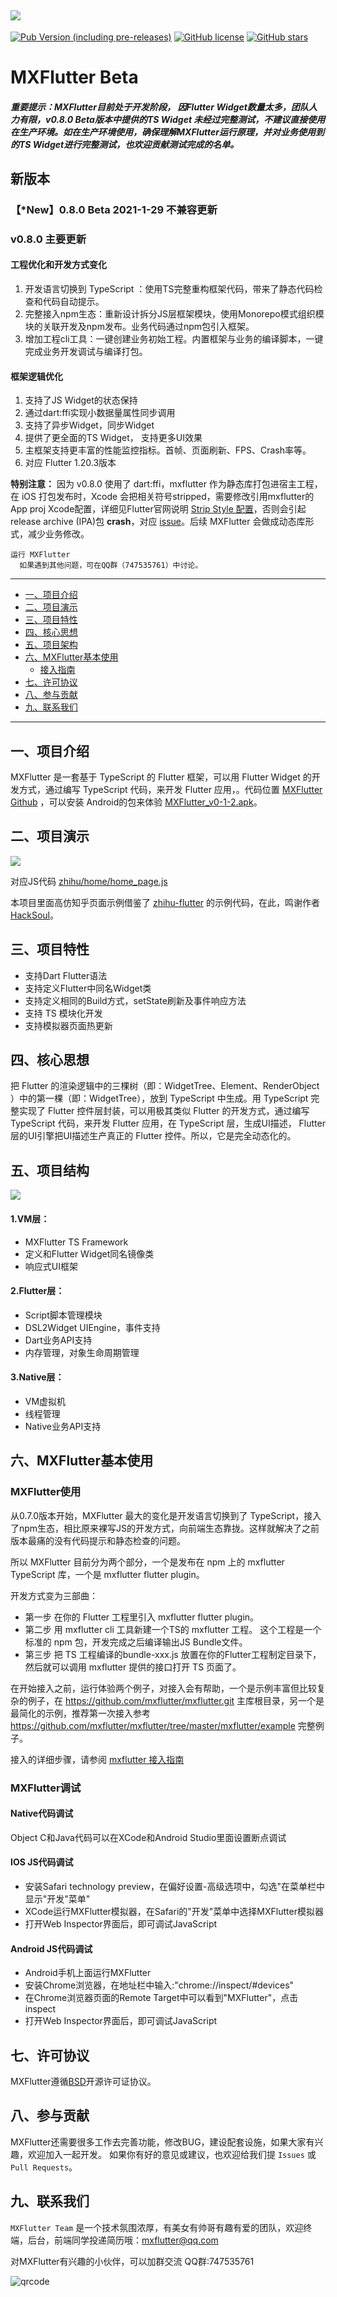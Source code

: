 ![](https://raw.githubusercontent.com/mxflutter/mxflutter/master/mxflutter/mxflutterlogo.png)
----
[![Pub Version (including pre-releases)](https://img.shields.io/pub/v/mxflutter?include_prereleases)](https://pub.flutter-io.cn/packages/mxflutter) [![GitHub license](https://img.shields.io/github/license/mxflutter/mxflutter)](https://github.com/mxflutter/mxflutter/blob/master/LICENSE) [![GitHub stars](https://img.shields.io/github/stars/mxflutter/mxflutter?style=social)](https://github.com/mxflutter/mxflutter/stargazers)


# MXFlutter Beta

 
##### *重要提示：MXFlutter目前处于开发阶段， 因Flutter Widget数量太多，团队人力有限，v0.8.0 Beta版本中提供的TS Widget 未经过完整测试，不建议直接使用在生产环境。如在生产环境使用，确保理解MXFlutter运行原理，并对业务使用到的TS Widget进行完整测试，也欢迎贡献测试完成的名单。*

## 新版本

### 【*New】0.8.0 Beta   2021-1-29 不兼容更新

### v0.8.0 主要更新

#### 工程优化和开发方式变化

1. 开发语言切换到 TypeScript ：使用TS完整重构框架代码，带来了静态代码检查和代码自动提示。
2. 完整接入npm生态：重新设计拆分JS层框架模块，使用Monorepo模式组织模块的关联开发及npm发布。业务代码通过npm包引入框架。
3. 增加工程cli工具：一键创建业务初始工程。内置框架与业务的编译脚本，一键完成业务开发调试与编译打包。

#### 框架逻辑优化
1. 支持了JS Widget的状态保持
2. 通过dart:ffi实现小数据量属性同步调用
3. 支持了异步Widget，同步Widget
4. 提供了更全面的TS Widget， 支持更多UI效果
5. 主框架支持更丰富的性能监控指标。首帧、页面刷新、FPS、Crash率等。
6. 对应 Flutter 1.20.3版本

**特别注意：** 因为 v0.8.0 使用了 dart:ffi，mxflutter 作为静态库打包进宿主工程，在 iOS 打包发布时，Xcode 会把相关符号stripped，需要修改引用mxflutter的App proj Xcode配置，详细见Flutter官网说明 [Strip Style 配置](https://flutter.dev/docs/development/platform-integration/c-interop#ios-symbols-stripped)，否则会引起release archive (IPA)包 **crash**，对应 [issue](https://github.com/dart-lang/ffi/issues/41)。后续 MXFlutter 会做成动态库形式，减少业务修改。
 
``` 
运行 MXFlutter
  如果遇到其他问题，可在QQ群（747535761）中讨论。
```

---

*  [一、项目介绍](#title1)
*  [二、项目演示](#title2)
*  [三、项目特性](#title3)
*  [四、核心思想](#title3)
*  [五、项目架构](#title4)
*  [六、MXFlutter基本使用](#title5)
    * [接入指南](#title5_1)
*  [七、许可协议](#title7)
*  [八、参与贡献](#title8)
*  [九、联系我们](#title9)

----

##  <a name="title1">一、项目介绍</a>

MXFlutter 是一套基于 TypeScript 的 Flutter 框架，可以用 Flutter Widget 的开发方式，通过编写 TypeScript 代码，来开发 Flutter 应用，。代码位置 [MXFlutter Github](https://github.com/mxflutter/mxflutter.git) ，可以安装 Android的包来体验  [MXFlutter_v0-1-2.apk](https://github.com/TGIF-iMatrix/MXFlutter/releases/download/v0.1.2-beta/MXFlutter_v0-1-2.apk)。



## <a name="title2">二、项目演示</a>


![](https://github.com/langbluesky/Image/blob/master/demo_0.gif?raw=true)

对应JS代码 [zhihu/home/home_page.js](https://github.com/mxflutter/mxflutter/blob/master/mxflutter_js_src/app_demo/zhihu/index.js)

本项目里面高仿知乎页面示例借鉴了 [zhihu-flutter](https://github.com/HackSoul/zhihu-flutter) 的示例代码，在此，鸣谢作者 [HackSoul](https://github.com/HackSoul)。



## <a name="title3">三、项目特性</a>

* 支持Dart Flutter语法
* 支持定义Flutter中同名Widget类
* 支持定义相同的Build方式，setState刷新及事件响应方法
* 支持 TS 模块化开发
* 支持模拟器页面热更新



## <a name="title4">四、核心思想</a>

把 Flutter 的渲染逻辑中的三棵树（即：WidgetTree、Element、RenderObject ）中的第一棵（即：WidgetTree），放到 TypeScript 中生成。用 TypeScript 完整实现了 Flutter 控件层封装，可以用极其类似 Flutter 的开发方式，通过编写 TypeScript 代码，来开发 Flutter 应用，在 TypeScript 层，生成UI描述， Flutter 层的UI引擎把UI描述生产真正的 Flutter 控件。所以，它是完全动态化的。



## <a name="title5">五、项目结构</a>



![](https://raw.githubusercontent.com/mxflutter/doc_image/master/Readme/mxflutter.png)

#### 1.VM层：</a>

* MXFlutter TS Framework
* 定义和Flutter Widget同名镜像类
* 响应式UI框架

#### 2.Flutter层：</a>

* Script脚本管理模块
* DSL2Widget UIEngine，事件支持
* Dart业务API支持
* 内存管理，对象生命周期管理

#### 3.Native层：</a>

* VM虚拟机
* 线程管理
* Native业务API支持






## <a name="title6">六、MXFlutter基本使用</a>

### MXFlutter使用
从0.7.0版本开始，MXFlutter 最大的变化是开发语言切换到了 TypeScript，接入了npm生态，相比原来裸写JS的开发方式，向前端生态靠拢。这样就解决了之前版本最痛的没有代码提示和静态检查的问题。

所以 MXFlutter 目前分为两个部分，一个是发布在 npm 上的 mxflutter TypeScript 库，一个是 mxflutter flutter plugin。

开发方式变为三部曲：

* 第一步 在你的 Flutter 工程里引入 mxflutter flutter plugin。
* 第二步 用 mxflutter cli 工具新建一个TS的 mxflutter 工程。 这个工程是一个标准的 npm 包，开发完成之后编译输出JS Bundle文件。
* 第三步 把 TS 工程编译的bundle-xxx.js 放置在你的Flutter工程制定目录下，然后就可以调用 mxflutter 提供的接口打开 TS 页面了。

在开始接入之前，运行体验两个例子，对接入会有帮助，一个是示例丰富但比较复杂的例子，在 https://github.com/mxflutter/mxflutter.git 主库根目录，另一个是最简化的示例，推荐第一次接入参考 https://github.com/mxflutter/mxflutter/tree/master/mxflutter/example 完整例子。


接入的详细步骤，请参阅 [mxflutter 接入指南](Documentation/接入指南.md)

### MXFlutter调试
#### Native代码调试
Object C和Java代码可以在XCode和Android Studio里面设置断点调试
#### IOS JS代码调试
*  安装Safari technology preview，在偏好设置-高级选项中，勾选"在菜单栏中显示"开发"菜单"
*  XCode运行MXFlutter模拟器，在Safari的"开发"菜单中选择MXFlutter模拟器
*  打开Web Inspector界面后，即可调试JavaScript

#### Android JS代码调试
*  Android手机上面运行MXFlutter
*  安装Chrome浏览器，在地址栏中输入:"chrome://inspect/#devices"
*  在Chrome浏览器页面的Remote Target中可以看到"MXFlutter"，点击inspect
*  打开Web Inspector界面后，即可调试JavaScript

## <a name="title7">七、许可协议</a>

MXFlutter遵循[BSD](./LICENSE)开源许可证协议。



## <a name="title8">八、参与贡献</a>

MXFlutter还需要很多工作去完善功能，修改BUG，建设配套设施，如果大家有兴趣，欢迎加入一起开发。
如果你有好的意见或建议，也欢迎给我们提 `Issues` 或 `Pull Requests`。





## <a name="title9">九、联系我们</a>

`MXFlutter Team` 是一个技术氛围浓厚，有美女有帅哥有趣有爱的团队，欢迎终端，后台，前端同学投递简历哦：mxflutter@qq.com

对MXFlutter有兴趣的小伙伴，可以加群交流 QQ群:747535761

![qrcode](https://github.com/langbluesky/Image/blob/master/qrcode.png?raw=true)
















